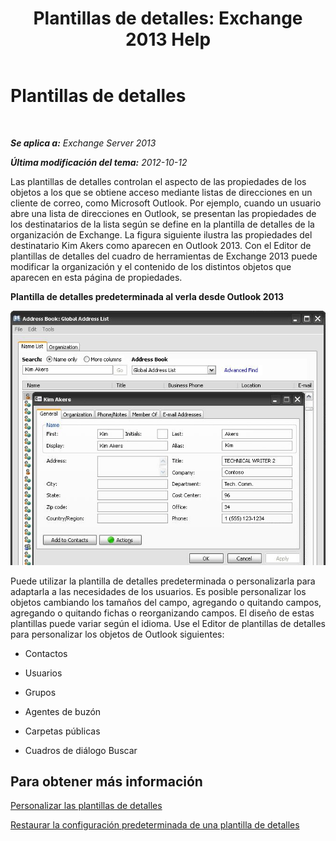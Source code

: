 ﻿---
title: 'Plantillas de detalles: Exchange 2013 Help'
TOCTitle: Plantillas de detalles
ms:assetid: 26f02e47-1540-4840-afe0-600c97368cac
ms:mtpsurl: https://technet.microsoft.com/es-es/library/JJ673049(v=EXCHG.150)
ms:contentKeyID: 49895528
ms.date: 05/22/2018
mtps_version: v=EXCHG.150
ms.translationtype: MT
---

# Plantillas de detalles

 

_**Se aplica a:** Exchange Server 2013_

_**Última modificación del tema:** 2012-10-12_

Las plantillas de detalles controlan el aspecto de las propiedades de los objetos a los que se obtiene acceso mediante listas de direcciones en un cliente de correo, como Microsoft Outlook. Por ejemplo, cuando un usuario abre una lista de direcciones en Outlook, se presentan las propiedades de los destinatarios de la lista según se define en la plantilla de detalles de la organización de Exchange. La figura siguiente ilustra las propiedades del destinatario Kim Akers como aparecen en Outlook 2013. Con el Editor de plantillas de detalles del cuadro de herramientas de Exchange 2013 puede modificar la organización y el contenido de los distintos objetos que aparecen en esta página de propiedades.

**Plantilla de detalles predeterminada al verla desde Outlook 2013**

![Plantilla de detalles predeterminada de Outlook 2007](images/JJ673049.a0af8aca-663d-4702-ab2f-9a342f481cdf(EXCHG.150).gif "Plantilla de detalles predeterminada de Outlook 2007")

Puede utilizar la plantilla de detalles predeterminada o personalizarla para adaptarla a las necesidades de los usuarios. Es posible personalizar los objetos cambiando los tamaños del campo, agregando o quitando campos, agregando o quitando fichas o reorganizando campos. El diseño de estas plantillas puede variar según el idioma. Use el Editor de plantillas de detalles para personalizar los objetos de Outlook siguientes:

  - Contactos

  - Usuarios

  - Grupos

  - Agentes de buzón

  - Carpetas públicas

  - Cuadros de diálogo Buscar

## Para obtener más información

[Personalizar las plantillas de detalles](customize-details-templates-exchange-2013-help.md)

[Restaurar la configuración predeterminada de una plantilla de detalles](restore-a-details-template-to-the-default-configuration-exchange-2013-help.md)

